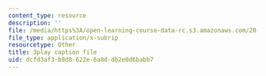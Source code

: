 ```yaml
---
content_type: resource
description: ''
file: /media/https%3A/open-learning-course-data-rc.s3.amazonaws.com/20-219-becoming-the-next-bill-nye-writing-and-hosting-the-educational-show-january-iap-2015/dcfd3af3b8d8622e6a8ddb2e0d6babb7_kQnA60blp6o.srt
file_type: application/x-subrip
resourcetype: Other
title: 3play caption file
uid: dcfd3af3-b8d8-622e-6a8d-db2e0d6babb7
---
```

